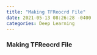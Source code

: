 ```yaml
---
title: "Making TFReocrd File"
date: 2021-05-13 08:26:28 -0400
categories: Deep Learning
---
```


### Making TFReocrd File

<br>
<br>
<br>
<br>
